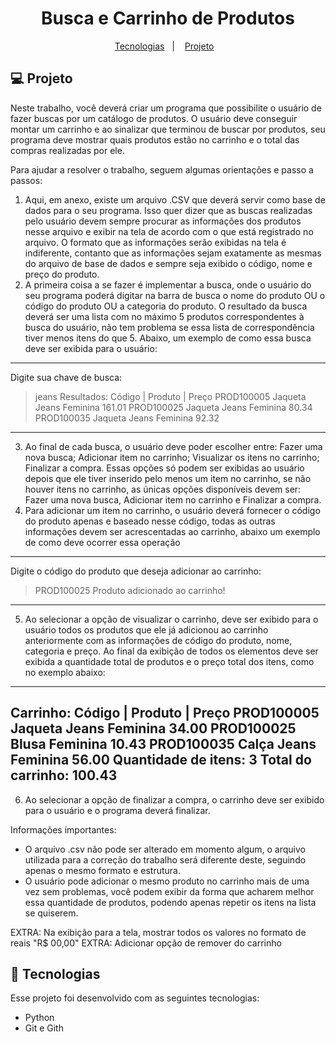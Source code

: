   <h1 align="center"> Busca e Carrinho de Produtos </h1>
  
  
  <p align="center">
    <a href="#-tecnologias">Tecnologias</a>&nbsp;&nbsp;&nbsp;|&nbsp;&nbsp;&nbsp;
    <a href="#-projeto">Projeto</a>&nbsp;&nbsp;&nbsp;
  
  
  ## 💻 Projeto

  Neste trabalho, você deverá criar um programa que possibilite o usuário de fazer buscas por um catálogo de produtos. O usuário deve conseguir montar um carrinho e ao sinalizar que terminou de buscar por produtos, seu programa deve mostrar quais produtos estão no carrinho e o total das compras realizadas por ele.

Para ajudar a resolver o trabalho, seguem algumas orientações e passo a passos:

1. Aqui, em anexo, existe um arquivo .CSV que deverá servir como base de dados para o seu programa. Isso quer dizer que as buscas realizadas pelo usuário devem sempre procurar as informações dos produtos nesse arquivo e exibir na tela de acordo com o que está registrado no arquivo. O formato que as informações serão exibidas na tela é indiferente, contanto que as informações sejam exatamente as mesmas do arquivo de base de dados e sempre seja exibido o código, nome e preço do produto.
2. A primeira coisa a se fazer é implementar a busca, onde o usuário do seu programa poderá digitar na barra de busca o nome do produto OU o código do produto OU a categoria do produto. O resultado da busca deverá ser uma lista com no máximo 5 produtos correspondentes à busca do usuário, não tem problema se essa lista de correspondência tiver menos itens do que 5. Abaixo, um exemplo de como essa busca deve ser exibida para o usuário:
------------------------------------------------
Digite sua chave de busca:
> jeans
Resultados:
Código | Produto | Preço
PROD100005   Jaqueta Jeans Feminina   161.01
PROD100025   Jaqueta Jeans Feminina   80.34
PROD100035   Jaqueta Jeans Feminina   92.32
--------------------------------------------------
3. Ao final de cada busca, o usuário deve poder escolher entre: Fazer uma nova busca; Adicionar item no carrinho; Visualizar os itens no carrinho; Finalizar a compra. Essas opções só podem ser exibidas ao usuário depois que ele tiver inserido pelo menos um item no carrinho, se não houver itens no carrinho, as únicas opções disponíveis devem ser: Fazer uma nova busca, Adicionar item no carrinho e Finalizar a compra.
4. Para adicionar um item no carrinho, o usuário deverá fornecer o código do produto apenas e baseado nesse código, todas as outras informações devem ser acrescentadas ao carrinho, abaixo um exemplo de como deve ocorrer essa operação
-------------------------------------------------
Digite o código do produto que deseja adicionar ao carrinho:
> PROD100025
Produto adicionado ao carrinho!
-------------------------------------------------
5. Ao selecionar a opção de visualizar o carrinho, deve ser exibido para o usuário todos os produtos que ele já adicionou ao carrinho anteriormente com as informações de código do produto, nome, categoria e preço. Ao final da exibição de todos os elementos deve ser exibida a quantidade total de produtos e o preço total dos itens, como no exemplo abaixo:
--------------------------------------------------------------
Carrinho:
Código | Produto | Preço
PROD100005   Jaqueta Jeans Feminina   34.00
PROD100025   Blusa Feminina   10.43
PROD100035   Calça Jeans Feminina   56.00
Quantidade de itens: 3
Total do carrinho: 100.43
--------------------------------------------------
6. Ao selecionar a opção de finalizar a compra, o carrinho deve ser exibido para o usuário e o programa deverá finalizar.

Informações importantes:
- O arquivo .csv não pode ser alterado em momento algum, o arquivo utilizada para a correção do trabalho será diferente deste, seguindo apenas o mesmo formato e estrutura.
- O usuário pode adicionar o mesmo produto no carrinho mais de uma vez sem problemas, você podem exibir da forma que acharem melhor essa quantidade de produtos, podendo apenas repetir os itens na lista se quiserem.

EXTRA: Na exibição para a tela, mostrar todos os valores no formato de reais "R$ 00,00"
EXTRA: Adicionar opção de remover do carrinho
  
  ## 🚀 Tecnologias
  
  Esse projeto foi desenvolvido com as seguintes tecnologias:
  
  - Python 
  - Git e Gith